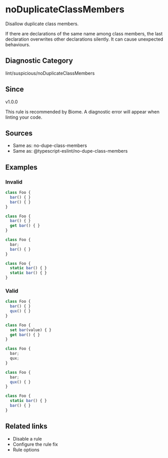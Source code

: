 # noDuplicateClassMembers

Disallow duplicate class members.

If there are declarations of the same name among class members,
the last declaration overwrites other declarations silently.
It can cause unexpected behaviours.

## Diagnostic Category
lint/suspicious/noDuplicateClassMembers

## Since
v1.0.0

This rule is recommended by Biome. A diagnostic error will appear when linting your code.

## Sources
- Same as: no-dupe-class-members
- Same as: @typescript-eslint/no-dupe-class-members

## Examples

### Invalid

```js
class Foo {
  bar() { }
  bar() { }
}
```

```js
class Foo {
  bar() { }
  get bar() { }
}
```

```js
class Foo {
  bar;
  bar() { }
}
```

```js
class Foo {
  static bar() { }
  static bar() { }
}
```

### Valid

```js
class Foo {
  bar() { }
  qux() { }
}
```

```js
class Foo {
  set bar(value) { }
  get bar() { }
}
```

```js
class Foo {
  bar;
  qux;
}
```

```js
class Foo {
  bar;
  qux() { }
}
```

```js
class Foo {
  static bar() { }
  bar() { }
}
```

## Related links
- Disable a rule
- Configure the rule fix
- Rule options